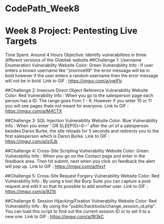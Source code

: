 # CodePath_Week8
# Week 8 Project: Pentesting Live Targets
Time Spent: Around 4 Hours 
Objective: Identify vulnerabilities in three different versions of the Globitek website
##Challenge 1: Username Enumeration
Vulnerability Website Color: Green
Vulnerability Info : If user enters a known username like "jmonroe99" the error message will be in bold however if the user enters a random username then the error message will not be in bold. 
Link to GIF : https://imgur.com/a/ywIFb

##Challenge 2: Insecure Direct Object Reference 
Vulnerability Website Color: Red
Vulnerability Info : When you go to the salesperson page each person has a ID. The range goes from 1 - 9. However if you enter 10 or 11 you will see pages thats not meant for everyone.
Link to GIF : https://imgur.com/a/M4CTX

##Challenge 3: SQL Injection 
Vulnerability Website Color: Blue
Vulnerability Info : When you enter ' OR SLEEP(5)=0--' after the url of a salesperson besides Daron Burke, the site reloads for 5 seconds and redirects you to the first salesperson which is Daron Burke.
Link to GIF : https://imgur.com/a/lzXJk

##Challenge 4: Cross-Site Scripting 
Vulnerability Website Color: Green
Vulnerability Info : When you go on the Contact page and enter <script>alert('Brandon found the XSS!');</script> in the feedback area. Then hit submit, next when you click on feedback the alert will pop up.
Link to GIF : https://imgur.com/a/tfxvf

##Challenge 5: Cross-Site Request Forgery 
Vulnerability Website Color: Red
Vulnerability Info : By using a tool like Burp Suite you can capture a post request and edit it so that its possible to add another user.
Link to GIF : https://imgur.com/a/921ti 

##Challenge 6: Session Hijacking/Fixation
Vulnerability Website Color: Red
Vulnerability Info : By using the "public/hacktools/change_session_id.php". You can load this script to find out the current session ID or to set it to a new one.
Link to GIF : https://imgur.com/a/fR3kC

